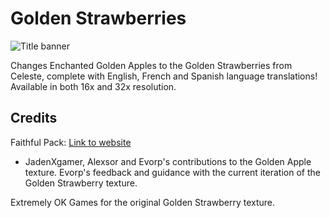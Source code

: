 # Golden Strawberries
![Title banner](https://github.com/axialeaa/golden-strawberry-pack/assets/116074698/73bb2b1a-555b-48f7-83ab-70e041045b27)

Changes Enchanted Golden Apples to the Golden Strawberries from Celeste, complete with English, French and Spanish language translations! Available in both 16x and 32x resolution.

## Credits
Faithful Pack: [Link to website](https://faithfulpack.net/)
* JadenXgamer, Alexsor and Evorp's contributions to the Golden Apple texture.
Evorp's feedback and guidance with the current iteration of the Golden Strawberry texture.

Extremely OK Games for the original Golden Strawberry texture.

